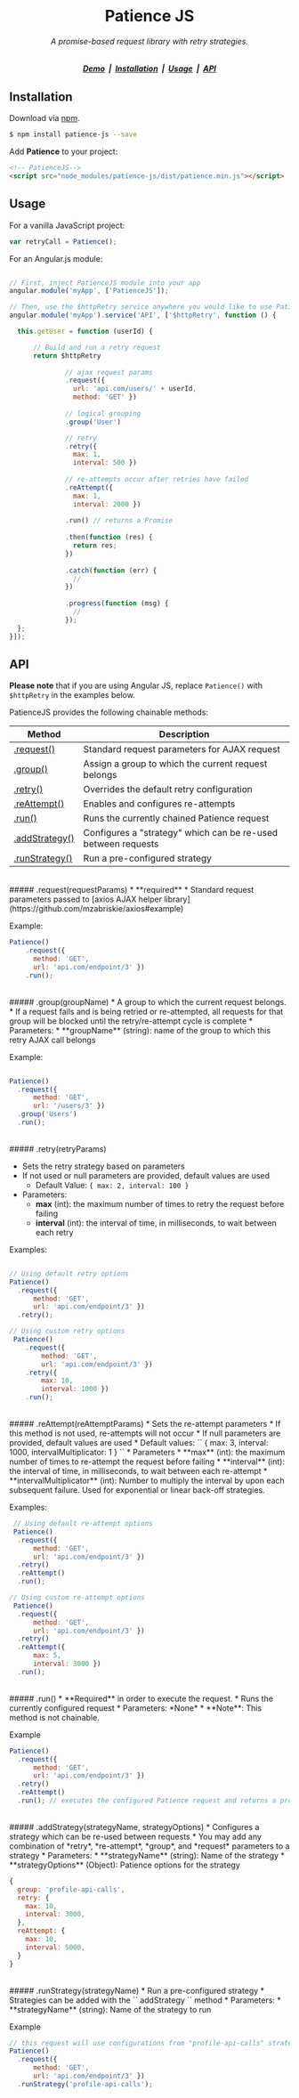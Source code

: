 <br/>
<h1 align="center">Patience JS</h1>

<h6 align="center">
  A promise-based request library with retry strategies.
</h6>

<h5 align="center">
  <a href="http://inmaross.github.io/patience-js/">Demo</a> &nbsp;|&nbsp; 
  <a href="#installation">Installation</a> &nbsp;|&nbsp; 
  <a href="#usage">Usage</a> &nbsp;|&nbsp;
  <a href="#api">API</a>  
</h5>

## Installation

Download via [npm](https://www.npmjs.com/package/patience-js).

```sh
$ npm install patience-js --save
```

Add **Patience** to your project:

```html
<!-- PatienceJS-->
<script src="node_modules/patience-js/dist/patience.min.js"></script>
```

## Usage

For a vanilla JavaScript project:
```javascript
var retryCall = Patience();
```

For an Angular.js module:
```javascript

// First, inject PatienceJS module into your app
angular.module('myApp', ['PatienceJS']);

// Then, use the $httpRetry service anywhere you would like to use PatienceJS
angular.module('myApp').service('API', ['$httpRetry', function () {

  this.getUser = function (userId) {

      // Build and run a retry request
      return $httpRetry
              
              // ajax request params
              .request({ 
                url: 'api.com/users/' + userId, 
                method: 'GET' })
              
              // logical grouping
              .group('User')

              // retry
              .retry({ 
                max: 1, 
                interval: 500 })
              
              // re-attempts occur after retries have failed
              .reAttempt({ 
                max: 1, 
                interval: 2000 })
              
              .run() // returns a Promise
              
              .then(function (res) {
                return res;
              })
              
              .catch(function (err) {
                //
              })
              
              .progress(function (msg) {
                // 
              });
  };
}]);
```

## API

**Please note** that if you are using Angular JS, replace `Patience()` with `$httpRetry` in the examples below.

PatienceJS provides the following chainable methods:

| Method | Description |
|---|---|
|[.request()](#requestrequestparams) | Standard request parameters for AJAX request |
|[.group()](#groupgroupname) | Assign a group to which the current request belongs |
|[.retry()](#retryreteryParams) | Overrides the default retry configuration |
|[.reAttempt()](#reattemptreattemptparams) | Enables and configures re-attempts |
|[.run()](#run) | Runs the currently chained Patience request |
|[.addStrategy()](#addstrategystrategyname) | Configures a "strategy" which can be re-used between requests |
|[.runStrategy()](#runstrategystrategyname) | Run a pre-configured strategy |

<br/>
##### .request(requestParams)
 * **required**
 * Standard request parameters passed to [axios AJAX helper library](https://github.com/mzabriskie/axios#example)

 Example: 

```js
Patience()
    .request({
      method: 'GET', 
      url: 'api.com/endpoint/3' })
    .run();
```

<br/>
##### .group(groupName)
 * A group to which the current request belongs.
 * If a request fails and is being retried or re-attempted, all requests for that group will be blocked until the retry/re-attempt cycle is complete
 * Parameters:
    * **groupName** (string): name of the group to which this retry AJAX call belongs

 Example: 

```js

Patience()
  .request({ 
      method: 'GET', 
      url: '/users/3' })
  .group('Users')
  .run();

```

<br/>
##### .retry(retryParams)

 * Sets the retry strategy based on parameters
 * If not used or null parameters are provided, default values are used
   * Default Value: `` { max: 2, interval: 100 } ``
 * Parameters:
     * **max** (int): the maximum number of times to retry the request before failing
     * **interval** (int): the interval of time, in milliseconds, to wait between each retry

 Examples:

```js

// Using default retry options
Patience()
  .request({ 
      method: 'GET', 
      url: 'api.com/endpoint/3' })
  .retry();

// Using custom retry options
 Patience()
    .request({ 
        method: 'GET', 
        url: 'api.com/endpoint/3' })
    .retry({ 
        max: 10, 
        interval: 1000 })
    .run();
```

<br/>
##### .reAttempt(reAttemptParams)
 * Sets the re-attempt parameters
 * If this method is not used, re-attempts will not occur
 * If null parameters are provided, default values are used
   * Default values: `` { max: 3, interval: 1000, intervalMultiplicator: 1 } ``
 * Parameters 
     * **max** (int): the maximum number of times to re-attempt the request before failing
     * **interval** (int): the interval of time, in milliseconds, to wait between each re-attempt
     * **intervalMultiplicator** (int): Number to multiply the interval by upon each subsequent failure. Used for exponential or linear back-off strategies.

 Examples:

```js
 // Using default re-attempt options
 Patience()
  .request({ 
      method: 'GET', 
      url: 'api.com/endpoint/3' })
  .retry()
  .reAttempt()
  .run();

// Using custom re-attempt options
 Patience()
  .request({ 
      method: 'GET', 
      url: 'api.com/endpoint/3' })
  .retry()
  .reAttempt({
      max: 5,
      interval: 3000 })
  .run();
```

<br/>
##### .run()
 * **Required** in order to execute the request.
 * Runs the currently configured request
 * Parameters: *None*
 * **Note**: This method is not chainable.

 Example
```js
Patience()
  .request({ 
      method: 'GET', 
      url: 'api.com/endpoint/3' })
  .retry()
  .reAttempt()
  .run(); // executes the configured Patience request and returns a promise
```

<br/>
##### .addStrategy(strategyName, strategyOptions)
 * Configures a strategy which can be re-used between requests
 * You may add any combination of *retry*, *re-attempt*, *group*, and *request* parameters to a strategy
 * Parameters:
     * **strategyName** (string): Name of the strategy
     * **strategyOptions** (Object): Patience options for the strategy

```js
{
  group: 'profile-api-calls',
  retry: {
    max: 10,
    interval: 3000,
  },
  reAttempt: {
    max: 10,
    interval: 5000,
  }
}
```

<br/>
##### .runStrategy(strategyName)
 * Run a pre-configured strategy
 * Strategies can be added with the `` addStrategy `` method
 * Parameters:
    * **strategyName** (string): Name of the strategy to run
 
 Example

```js
// this request will use configurations from "profile-api-calls" strategy
Patience()
  .request({ 
      method: 'GET', 
      url: 'api.com/endpoint/3' })
  .runStrategy('profile-api-calls'); 

```

